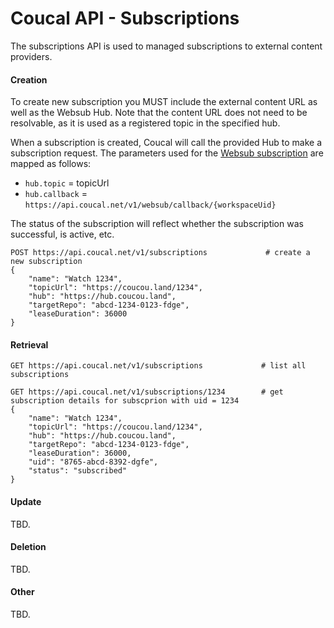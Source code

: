 # Coucal API - Subscriptions

The subscriptions API is used to managed subscriptions to external content providers.

#### Creation

To create new subscription you MUST include the external content URL as well as the Websub Hub. Note that the
content URL does not need to be resolvable, as it is used as a registered topic in the specified hub.

When a subscription is created, Coucal will call the provided Hub to make a subscription request. The parameters
used for the [Websub subscription](websub.md) are mapped as follows:

* `hub.topic` = topicUrl
* `hub.callback` = `https://api.coucal.net/v1/websub/callback/{workspaceUid}`

The status of the subscription will reflect whether the subscription was successful, is active, etc.

    POST https://api.coucal.net/v1/subscriptions             # create a new subscription
    {
        "name": "Watch 1234",
        "topicUrl": "https://coucou.land/1234",
        "hub": "https://hub.coucou.land",
        "targetRepo": "abcd-1234-0123-fdge",
        "leaseDuration": 36000
    }

#### Retrieval

    GET https://api.coucal.net/v1/subscriptions             # list all subscriptions

    GET https://api.coucal.net/v1/subscriptions/1234        # get subscription details for subscprion with uid = 1234
    {
        "name": "Watch 1234",
        "topicUrl": "https://coucou.land/1234",
        "hub": "https://hub.coucou.land",
        "targetRepo": "abcd-1234-0123-fdge",
        "leaseDuration": 36000,
        "uid": "8765-abcd-8392-dgfe",
        "status": "subscribed"
    }


#### Update

TBD.

#### Deletion

TBD.

#### Other

TBD.
